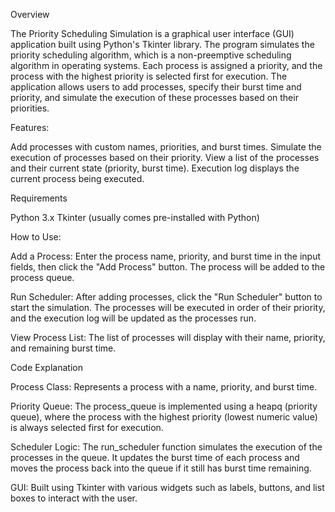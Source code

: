 Overview

The Priority Scheduling Simulation is a graphical user interface (GUI) application built using Python's Tkinter library. The program simulates the priority scheduling algorithm, which is a non-preemptive scheduling algorithm in operating systems. Each process is assigned a priority, and the process with the highest priority is selected first for execution. The application allows users to add processes, specify their burst time and priority, and simulate the execution of these processes based on their priorities.


Features:

Add processes with custom names, priorities, and burst times.
Simulate the execution of processes based on their priority.
View a list of the processes and their current state (priority, burst time).
Execution log displays the current process being executed.


Requirements

Python 3.x
Tkinter (usually comes pre-installed with Python)

How to Use:

Add a Process: Enter the process name, priority, and burst time in the input fields, then click the "Add Process" button. The process will be added to the process queue.

Run Scheduler: After adding processes, click the "Run Scheduler" button to start the simulation. The processes will be executed in order of their priority, and the execution log will be updated as the processes run.

View Process List: The list of processes will display with their name, priority, and remaining burst time.


Code Explanation

Process Class: Represents a process with a name, priority, and burst time.

Priority Queue: The process_queue is implemented using a heapq (priority queue), where the process with the highest priority (lowest numeric value) is always selected first for execution.

Scheduler Logic: The run_scheduler function simulates the execution of the processes in the queue. It updates the burst time of each process and moves the process back into the queue if it still has burst time remaining.

GUI: Built using Tkinter with various widgets such as labels, buttons, and list boxes to interact with the user.
